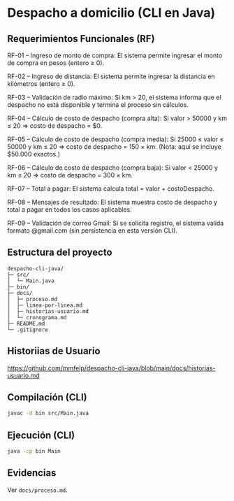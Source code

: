 # Despacho a domicilio (CLI en Java)

## Requerimientos Funcionales (RF)

RF-01 – Ingreso de monto de compra:
El sistema permite ingresar el monto de compra en pesos (entero ≥ 0).

RF-02 – Ingreso de distancia:
El sistema permite ingresar la distancia en kilómetros (entero ≥ 0).

RF-03 – Validación de radio máximo:
Si km > 20, el sistema informa que el despacho no está disponible y termina el proceso sin cálculos.

RF-04 – Cálculo de costo de despacho (compra alta):
Si valor > 50000 y km ≤ 20 ⇒ costo de despacho = $0.

RF-05 – Cálculo de costo de despacho (compra media):
Si 25000 ≤ valor ≤ 50000 y km ≤ 20 ⇒ costo de despacho = 150 × km.
(Nota: aquí se incluye $50.000 exactos.)

RF-06 – Cálculo de costo de despacho (compra baja):
Si valor < 25000 y km ≤ 20 ⇒ costo de despacho = 300 × km.

RF-07 – Total a pagar:
El sistema calcula total = valor + costoDespacho.

RF-08 – Mensajes de resultado:
El sistema muestra costo de despacho y total a pagar en todos los casos aplicables.

RF-09 – Validación de correo Gmail:
Si se solicita registro, el sistema valida formato @gmail.com (sin persistencia en esta versión CLI).


## Estructura del proyecto
```text
despacho-cli-java/
├─ src/
│  └─ Main.java
├─ bin/                
├─ docs/
│  ├─ proceso.md
│  ├─ linea-por-linea.md
│  ├─ historias-usuario.md
│  └─ cronograma.md
├─ README.md
└─ .gitignore
```
## Historiias de Usuario 
https://github.com/mmfelp/despacho-cli-java/blob/main/docs/historias-usuario.md

## Compilación (CLI)
```bash
javac -d bin src/Main.java
```

## Ejecución (CLI)
```bash
java -cp bin Main
```

## Evidencias
Ver `docs/proceso.md`.
